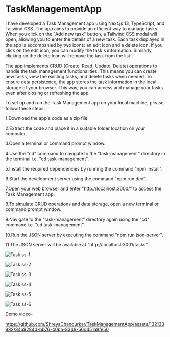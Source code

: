 # TaskManagementApp

I have developed a Task Management app using Next.js 13, TypeScript, and Tailwind CSS. The app aims to provide an efficient way to manage tasks. When you click on the "Add new task" button, a Tailwind CSS modal will open, allowing you to enter the details of a new task. Each task displayed in the app is accompanied by two icons: an edit icon and a delete icon. If you click on the edit icon, you can modify the task's information. Similarly, clicking on the delete icon will remove the task from the list.

The app implements CRUD (Create, Read, Update, Delete) operations to handle the task management functionalities. This means you can create new tasks, view the existing tasks, and delete tasks when needed. To ensure data persistence, the app stores the task information in the local storage of your browser. This way, you can access and manage your tasks even after closing or refreshing the app.

To set up and run the Task Management app on your local machine, please follow these steps:

1.Download the app's code as a zip file.
   
2.Extract the code and place it in a suitable folder location on your computer.

3.Open a terminal or command prompt window.

4.Use the "cd" command to navigate to the "task-management" directory in the terminal i.e. "cd task-management".

5.Install the required dependencies by running the command "npm install".

6.Start the development server using the command "npm run dev".

7.Open your web browser and enter "http://localhost:3000/" to access the Task Management app.

8.To simulate CRUD operations and data storage, open a new terminal or command prompt window.

9.Navigate to the "task-management" directory again using the "cd" command i.e. "cd task-management".

10.Run the JSON server by executing the command "npm run json-server".

11.The JSON server will be available at "http://localhost:3001/tasks".


![Task ss-1](https://github.com/ShreyaChandurkar/TaskManagementApp/assets/132133982/962e5e5c-f6fa-477d-931a-f5bd0c376c2f)

![Task ss-2](https://github.com/ShreyaChandurkar/TaskManagementApp/assets/132133982/a4fd3b7d-eb29-4c90-9265-74af0a765af1)

![Task ss-3](https://github.com/ShreyaChandurkar/TaskManagementApp/assets/132133982/eef11507-64f3-40d6-b587-dae8a7d1a80b)

![Task ss-4](https://github.com/ShreyaChandurkar/TaskManagementApp/assets/132133982/61c9063d-7e69-4bad-8a24-81184df627d0)

![Task ss-5](https://github.com/ShreyaChandurkar/TaskManagementApp/assets/132133982/f1493711-8416-40fe-9956-796f9a3a3e29)

![Task ss-6](https://github.com/ShreyaChandurkar/TaskManagementApp/assets/132133982/69e871d5-7fe7-494f-a163-f3aa8b9ef8b5)




Demo video-


https://github.com/ShreyaChandurkar/TaskManagementApp/assets/132133982/84a9284d-bb76-40ba-8348-56d451a9fe50

